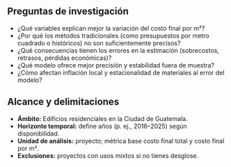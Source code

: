 

## Preguntas de investigación
* ¿Qué variables explican mejor la variación del costo final por m²?
* ¿Por qué los métodos tradicionales (como presupuestos por metro cuadrado o históricos) no son suficientemente precisos?
* ¿Qué consecuencias tienen los errores en la estimación (sobrecostos, retrasos, pérdidas económicas)?
* ¿Qué modelo ofrece mejor precisión y estabilidad fuera de muestra?
* ¿Cómo afectan inflación local y estacionalidad de materiales al error del modelo?

## Alcance y delimitaciones

* **Ámbito:** Edificios residenciales en la Ciudad de Guatemala.
* **Horizonte temporal:** define años (p. ej., 2016–2025) según disponibilidad.
* **Unidad de análisis:** proyecto; métrica base costo final total y costo final por m².
* **Exclusiones:** proyectos con usos mixtos si no tienes desglose.